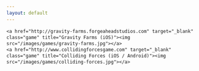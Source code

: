 ```yaml
---
layout: default
---
```


<div class="game-list">

    <a href="http://gravity-farms.forgeaheadstudios.com" target="_blank" class="game" title="Gravity Farms (iOS)"><img src="/images/games/gravity-farms.jpg"></a>
    <a href="http://www.collidingforcesgame.com" target="_blank" class="game" title="Colliding Forces (iOS / Android)"><img src="/images/games/colliding-forces.jpg"></a>

</div>
